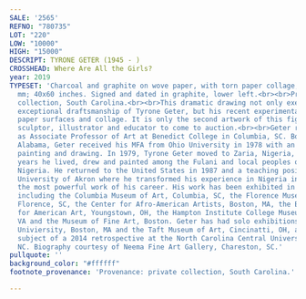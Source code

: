 ```yaml
---
SALE: '2565'
REFNO: "780735"
LOT: "220"
LOW: "10000"
HIGH: "15000"
DESCRIPT: TYRONE GETER (1945 - )
CROSSHEAD: Where Are All the Girls?
year: 2019
TYPESET: 'Charcoal and graphite on wove paper, with torn paper collage, 2019. 1016x1524
  mm; 40x60 inches. Signed and dated in graphite, lower left.<br><br>Provenance: private
  collection, South Carolina.<br><br>This dramatic drawing not only exemplifies the
  exceptional draftsmanship of Tyrone Geter, but his recent experimentation with torn
  paper surfaces and collage. It is only the second artwork of this figurative painter,
  sculptor, illustrator and educator to come to auction.<br><br>Geter recently retired
  as Associate Professor of Art at Benedict College in Columbia, SC. Born in Anniston,
  Alabama, Geter received his MFA from Ohio University in 1978 with an emphasis on
  painting and drawing. In 1979, Tyrone Geter moved to Zaria, Nigeria, where for seven
  years he lived, drew and painted among the Fulani and local peoples of Northern
  Nigeria. He returned to the United States in 1987 and a teaching position at the
  University of Akron where he transformed his experience in Nigeria into some of
  the most powerful work of his career. His work has been exhibited in numerous museums
  including the Columbia Museum of Art, Columbia, SC, the Florence Museum of Art,
  Florence, SC, the Center for Afro-American Artists, Boston, MA, the Butler Institute
  for American Art, Youngstown, OH, the Hampton Institute College Museum, Hampton,
  VA and the Museum of Fine Art, Boston. Geter has had solo exhibitions at Northeastern
  Univiersity, Boston, MA and the Taft Museum of Art, Cincinatti, OH, and was the
  subject of a 2014 retrospective at the North Carolina Central University, Durham,
  NC. Biography courtesy of Neema Fine Art Gallery, Chareston, SC.'
pullquote: ''
background_color: "#ffffff"
footnote_provenance: 'Provenance: private collection, South Carolina.'

---
```

